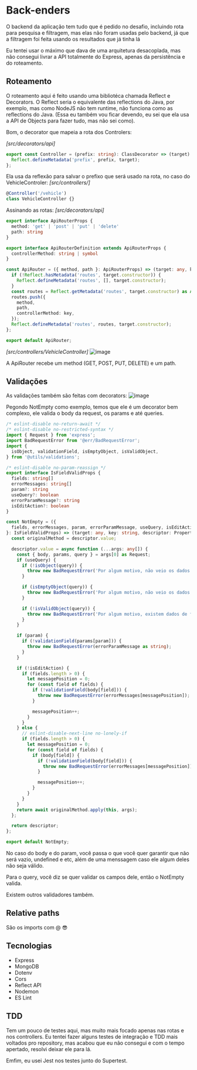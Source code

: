 # Back-enders

O backend da aplicação tem tudo que é pedido no desafio, incluindo rota para pesquisa e filtragem, mas elas não foram usadas pelo backend, já que a filtragem foi feita usando os resultados que já tinha lá

Eu tentei usar o máximo que dava de uma arquitetura desacoplada, mas não consegui livrar a API totalmente do Express, apenas da persistência e do roteamento.

## Roteamento

O roteamento aqui é feito usando uma bibliotéca chamada Reflect e Decorators. O Reflect seria o equivalente das reflections do Java, por exemplo, mas como NodeJS não tem runtime, não funciona como as reflections do Java. (Essa eu também vou ficar devendo, eu sei que ela usa a API de Objects para fazer tudo, mas não sei como).

Bom, o decorator que mapeia a rota dos Controlers:

*[src/decorators/api]*
```ts
export const Controller = (prefix: string): ClassDecorator => (target) => {
  Reflect.defineMetadata('prefix', prefix, target);
};
```

Ela usa da reflexão para salvar o prefixo que será usado na rota, no caso do VehicleControler:
*[src/controllers/]*
```ts
@Controller('/vehicle')
class VehicleController {}
```

Assinando as rotas:
*[src/decorators/api]*
```ts
export interface ApiRouterProps {
  method: 'get' | 'post' | 'put' | 'delete'
  path: string
}

export interface ApiRouterDefinition extends ApiRouterProps {
  controllerMethod: string | symbol
}

const ApiRouter = ({ method, path }: ApiRouterProps) => (target: any, key: string, descriptor: PropertyDescriptor): void => {
  if (!Reflect.hasMetadata('routes', target.constructor)) {
    Reflect.defineMetadata('routes', [], target.constructor);
  }
  const routes = Reflect.getMetadata('routes', target.constructor) as Array<ApiRouterDefinition>;
  routes.push({
    method,
    path,
    controllerMethod: key,
  });
  Reflect.defineMetadata('routes', routes, target.constructor);
};

export default ApiRouter;
```

*[src/controllers/VehicleController]*
![image](https://user-images.githubusercontent.com/61890060/178385633-9afd1f03-6ccc-4781-af74-0956ca49b837.png)

A ApiRouter recebe um method (GET, POST, PUT, DELETE) e um path.

## Validações
As validações também são feitas com decorators:
![image](https://user-images.githubusercontent.com/61890060/178385960-92fdb9b5-416a-42ae-b51e-313192207ea9.png)

Pegondo NotEmpty como exemplo, temos que ele é um decorator bem complexo, ele valida o body da request, os params e até queries.

```ts
/* eslint-disable no-return-await */
/* eslint-disable no-restricted-syntax */
import { Request } from 'express';
import BadRequestError from '@err/BadRequestError';
import {
  isObject, validationField, isEmptyObject, isValidObject,
} from '@utils/validations';

/* eslint-disable no-param-reassign */
export interface IsFieldValidProps {
  fields: string[]
  errorMessages: string[]
  param?: string
  useQuery?: boolean
  errorParamMessage?: string
  isEditAction?: boolean
}

const NotEmpty = ({
  fields, errorMessages, param, errorParamMessage, useQuery, isEditAction,
}: IsFieldValidProps) => (target: any, key: string, descriptor: PropertyDescriptor) => {
  const originalMethod = descriptor.value;

  descriptor.value = async function (...args: any[]) {
    const { body, params, query } = args[0] as Request;
    if (useQuery) {
      if (!isObject(query)) {
        throw new BadRequestError('Por algum motivo, não veio os dados para filtragem.');
      }

      if (isEmptyObject(query)) {
        throw new BadRequestError('Por algum motivo, não veio os dados para filtragem.');
      }

      if (!isValidObject(query)) {
        throw new BadRequestError('Por algum motivo, existem dados de filtragens nulos.');
      }
    }

    if (param) {
      if (!validationField(params[param])) {
        throw new BadRequestError(errorParamMessage as string);
      }
    }

    if (!isEditAction) {
      if (fields.length > 0) {
        let messagePosition = 0;
        for (const field of fields) {
          if (!validationField(body[field])) {
            throw new BadRequestError(errorMessages[messagePosition]);
          }

          messagePosition++;
        }
      }
    } else {
      // eslint-disable-next-line no-lonely-if
      if (fields.length > 0) {
        let messagePosition = 0;
        for (const field of fields) {
          if (body[field]) {
            if (!validationField(body[field])) {
              throw new BadRequestError(errorMessages[messagePosition]);
            }

            messagePosition++;
          }
        }
      }
    }
    return await originalMethod.apply(this, args);
  };

  return descriptor;
};

export default NotEmpty;

```
No caso do body e do param, você passa o que você quer garantir que não será vazio, undefined e etc, além de uma menssagem caso ele algum deles não seja válido.

Para o query, você diz se quer validar os campos dele, então o NotEmpty valida.

Existem outros validadores também.

## Relative paths
São os imports com @ 😎

## Tecnologias
- Express
- MongoDB
- Dotenv
- Cors
- Reflect API
- Nodemon
- ES Lint

## TDD
Tem um pouco de testes aqui, mas muito mais focado apenas nas rotas e nos controllers. Eu tentei fazer alguns testes de integração e TDD mais voltados pro repository, mas acabou que eu não consegui e com o tempo apertado, resolvi deixar ele para lá.

Emfim, eu usei Jest nos testes junto do Supertest.

